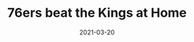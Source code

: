 ---
layout: layouts/post.njk
title: 76ers beat the Kings at Home
date: 2021-03-20
humanDate: March 20th, 2021
tags: [
    post,
    total,
    past_seasons,
    2020_season
]
totalDonations: 850
doneeShort: "Philadoptables"
donee: Philadoptables
doneeLink: https://philadoptables.org/
threadLink: https://www.reddit.com/r/sixers/comments/m9h30n/if_the_76ers_beat_the_kings_tonight_im_making_a/
desc: "If the 76ers beat the Kings tonight, I’m making a $25 donation to Philadoptables, a no kill non-profit in Philly! Raise the cats!!"
---